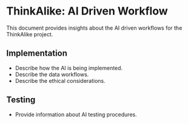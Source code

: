# ThinkAlike: AI Driven Workflow

This document provides insights about the AI driven workflows for the ThinkAlike project.

## Implementation
 * Describe how the AI is being implemented.
 * Describe the data workflows.
 * Describe the ethical considerations.

## Testing
 * Provide information about AI testing procedures.

